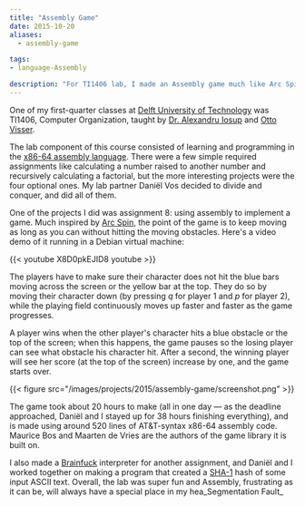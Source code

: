 ```yaml
---
title: "Assembly Game"
date: 2015-10-20
aliases:
  - assembly-game

tags:
- language-Assembly

description: "For TI1406 lab, I made an Assembly game much like Arc Spin, along with a few other cool projects."
---
```


One of my first-quarter classes at [Delft University of Technology](http://tudelft.nl/) was TI1406, Computer Organization, taught by [Dr. Alexandru Iosup](http://www.pds.ewi.tudelft.nl/~iosup/) and [Otto Visser](http://www.st.ewi.tudelft.nl/~visser/).

The lab component of this course consisted of learning and programming in the [x86-64 assembly language](https://en.wikipedia.org/wiki/X86_assembly_language). There were a few simple required assignments like calculating a number raised to another number and recursively calculating a factorial, but the more interesting projects were the four optional ones. My lab partner Daniël Vos decided to divide and conquer, and did all of them.

One of the projects I did was assignment 8: using assembly to implement a game. Much inspired by [Arc Spin](http://leonoverweel.com/arc-spin), the point of the game is to keep moving as long as you can without hitting the moving obstacles. Here's a video demo of it running in a Debian virtual machine:

{{< youtube X8D0pkEJID8 youtube >}}

The players have to make sure their character does not hit the blue bars moving across the screen or the yellow bar at the top. They do so by moving their character down (by pressing _q_ for player 1 and _p_ for player 2), while the playing field continuously moves up faster and faster as the game progresses.

A player wins when the other player's character hits a blue obstacle or the top of the screen; when this happens, the game pauses so the losing player can see what obstacle his character hit. After a second, the winning player will see her score (at the top of the screen) increase by one, and the game starts over.

{{< figure src="/images/projects/2015/assembly-game/screenshot.png" >}}

The game took about 20 hours to make (all in one day — as the deadline approached, Daniël and I stayed up for 38 hours finishing everything), and is made using around 520 lines of AT&T-syntax x86-64 assembly code. Maurice Bos and Maarten de Vries are the authors of the game library it is built on.

I also made a [Brainfuck](https://en.wikipedia.org/wiki/Brainfuck) interpreter for another assignment, and Daniël and I worked together on making a program that created a [SHA-1](https://en.wikipedia.org/wiki/SHA-1) hash of some input ASCII text. Overall, the lab was super fun and Assembly, frustrating as it can be, will always have a special place in my hea_Segmentation Fault_
